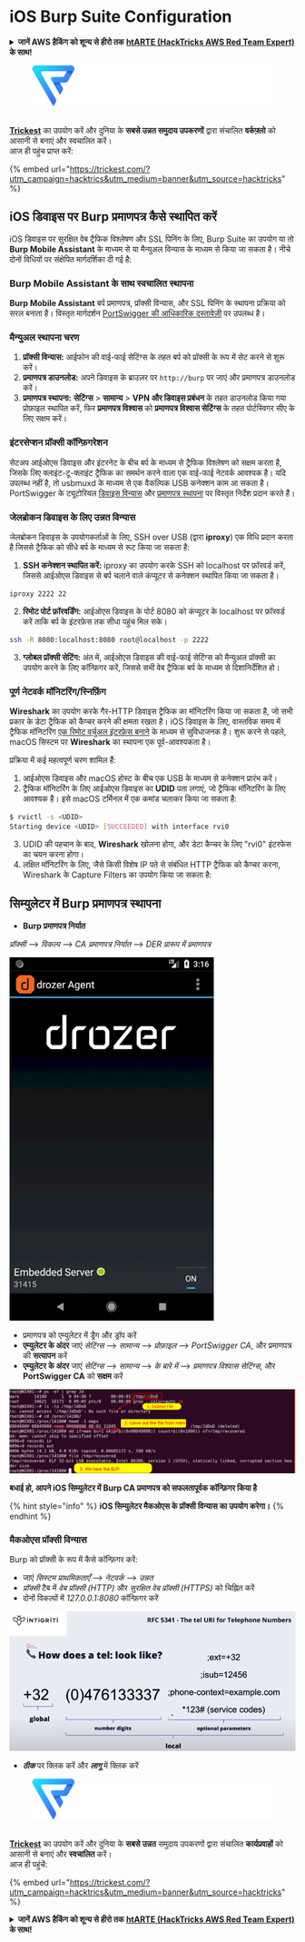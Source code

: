 # iOS Burp Suite Configuration

<details>

<summary><strong>जानें AWS हैकिंग को शून्य से हीरो तक</strong> <a href="https://training.hacktricks.xyz/courses/arte"><strong>htARTE (HackTricks AWS Red Team Expert)</strong></a><strong> के साथ!</strong></summary>

HackTricks का समर्थन करने के अन्य तरीके:

* यदि आप अपनी **कंपनी का विज्ञापन HackTricks में देखना चाहते हैं** या **HackTricks को PDF में डाउनलोड करना चाहते हैं** तो [**सब्सक्रिप्शन प्लान**](https://github.com/sponsors/carlospolop) देखें!
* [**आधिकारिक PEASS और HackTricks स्वैग**](https://peass.creator-spring.com) प्राप्त करें
* [**The PEASS Family**](https://opensea.io/collection/the-peass-family) की खोज करें, हमारा विशेष [**NFTs**](https://opensea.io/collection/the-peass-family) संग्रह।
* **शामिल हों** 💬 [**डिस्कॉर्ड समूह**](https://discord.gg/hRep4RUj7f) या [**टेलीग्राम समूह**](https://t.me/peass) और **ट्विटर** 🐦 [**@carlospolopm**](https://twitter.com/hacktricks_live)** को** **फॉलो** करें।
* **अपने हैकिंग ट्रिक्स साझा करें, HackTricks**](https://github.com/carlospolop/hacktricks) और [**HackTricks Cloud**](https://github.com/carlospolop/hacktricks-cloud) github repos को PR जमा करके।

</details>

<figure><img src="../../.gitbook/assets/image (3) (1) (1) (1) (1).png" alt=""><figcaption></figcaption></figure>

\
[**Trickest**](https://trickest.com/?utm_campaign=hacktrics&utm_medium=banner&utm_source=hacktricks) का उपयोग करें और दुनिया के **सबसे उन्नत समुदाय उपकरणों** द्वारा संचालित **वर्कफ़्लो** को आसानी से बनाएं और स्वचालित करें।\
आज ही पहुंच प्राप्त करें:

{% embed url="https://trickest.com/?utm_campaign=hacktrics&utm_medium=banner&utm_source=hacktricks" %}

## iOS डिवाइस पर Burp प्रमाणपत्र कैसे स्थापित करें

iOS डिवाइस पर सुरक्षित वेब ट्रैफिक विश्लेषण और SSL पिनिंग के लिए, Burp Suite का उपयोग या तो **Burp Mobile Assistant** के माध्यम से या मैन्युअल विन्यास के माध्यम से किया जा सकता है। नीचे दोनों विधियों पर संक्षेपित मार्गदर्शिका दी गई है:

### Burp Mobile Assistant के साथ स्वचालित स्थापना
**Burp Mobile Assistant** बर्प प्रमाणपत्र, प्रॉक्सी विन्यास, और SSL पिनिंग के स्थापना प्रक्रिया को सरल बनाता है। विस्तृत मार्गदर्शन [PortSwigger की आधिकारिक दस्तावेज़ी](https://portswigger.net/burp/documentation/desktop/tools/mobile-assistant/installing) पर उपलब्ध है।

### मैन्युअल स्थापना चरण
1. **प्रॉक्सी विन्यास:** आईफोन की वाई-फाई सेटिंग्स के तहत बर्प को प्रॉक्सी के रूप में सेट करने से शुरू करें।
2. **प्रमाणपत्र डाउनलोड:** अपने डिवाइस के ब्राउज़र पर `http://burp` पर जाएं और प्रमाणपत्र डाउनलोड करें।
3. **प्रमाणपत्र स्थापना:** **सेटिंग्स** > **सामान्य** > **VPN और डिवाइस प्रबंधन** के तहत डाउनलोड किया गया प्रोफ़ाइल स्थापित करें, फिर **प्रमाणपत्र विश्वास** को **प्रमाणपत्र विश्वास सेटिंग्स** के तहत पोर्टस्विगर सीए के लिए सक्षम करें।

### इंटरसेप्शन प्रॉक्सी कॉन्फ़िगरेशन
सेटअप आईओएस डिवाइस और इंटरनेट के बीच बर्प के माध्यम से ट्रैफिक विश्लेषण को सक्षम करता है, जिसके लिए क्लाइंट-टू-क्लाइंट ट्रैफिक का समर्थन करने वाला एक वाई-फाई नेटवर्क आवश्यक है। यदि उपलब्ध नहीं है, तो usbmuxd के माध्यम से एक वैकल्पिक USB कनेक्शन काम आ सकता है। PortSwigger के ट्यूटोरियल [डिवाइस विन्यास](https://support.portswigger.net/customer/portal/articles/1841108-configuring-an-ios-device-to-work-with-burp) और [प्रमाणपत्र स्थापना](https://support.portswigger.net/customer/portal/articles/1841109-installing-burp-s-ca-certificate-in-an-ios-device) पर विस्तृत निर्देश प्रदान करते हैं।

### जेलब्रोकन डिवाइस के लिए उन्नत विन्यास
जेलब्रोकन डिवाइस के उपयोगकर्ताओं के लिए, SSH over USB (द्वारा **iproxy**) एक विधि प्रदान करता है जिससे ट्रैफिक को सीधे बर्प के माध्यम से रूट किया जा सकता है:

1. **SSH कनेक्शन स्थापित करें:** iproxy का उपयोग करके SSH को localhost पर फ़ॉरवर्ड करें, जिससे आईओएस डिवाइस से बर्प चलाने वाले कंप्यूटर से कनेक्शन स्थापित किया जा सकता है।
```bash
iproxy 2222 22
```
2. **रिमोट पोर्ट फ़ॉरवर्डिंग:** आईओएस डिवाइस के पोर्ट 8080 को कंप्यूटर के localhost पर फ़ॉरवर्ड करें ताकि बर्प के इंटरफ़ेस तक सीधा पहुंच मिल सके।
```bash
ssh -R 8080:localhost:8080 root@localhost -p 2222
```
3. **ग्लोबल प्रॉक्सी सेटिंग:** अंत में, आईओएस डिवाइस की वाई-फाई सेटिंग्स को मैन्युअल प्रॉक्सी का उपयोग करने के लिए कॉन्फ़िगर करें, जिससे सभी वेब ट्रैफिक बर्प के माध्यम से दिशानिर्देशित हो।

### पूर्ण नेटवर्क मॉनिटरिंग/स्निफ़िंग

**Wireshark** का उपयोग करके गैर-HTTP डिवाइस ट्रैफिक का मॉनिटरिंग किया जा सकता है, जो सभी प्रकार के डेटा ट्रैफिक को कैप्चर करने की क्षमता रखता है। iOS डिवाइस के लिए, वास्तविक समय में ट्रैफिक मॉनिटरिंग [एक रिमोट वर्चुअल इंटरफ़ेस बनाने](https://stackoverflow.com/questions/9555403/capturing-mobile-phone-traffic-on-wireshark/33175819#33175819) के माध्यम से सुविधाजनक है। शुरू करने से पहले, macOS सिस्टम पर **Wireshark** का स्थापना एक पूर्व-आवश्यकता है।

प्रक्रिया में कई महत्वपूर्ण चरण शामिल हैं:

1. आईओएस डिवाइस और macOS होस्ट के बीच एक USB के माध्यम से कनेक्शन प्रारंभ करें।
2. ट्रैफिक मॉनिटरिंग के लिए आईओएस डिवाइस का **UDID** पता लगाएं, जो ट्रैफिक मॉनिटरिंग के लिए आवश्यक है। इसे macOS टर्मिनल में एक कमांड चलाकर किया जा सकता है:
```bash
$ rvictl -s <UDID>
Starting device <UDID> [SUCCEEDED] with interface rvi0
```
3. UDID की पहचान के बाद, **Wireshark** खोलना होगा, और डेटा कैप्चर के लिए "rvi0" इंटरफेस का चयन करना होगा।
4. लक्षित मॉनिटरिंग के लिए, जैसे किसी विशेष IP पते से संबंधित HTTP ट्रैफिक को कैप्चर करना, Wireshark के Capture Filters का उपयोग किया जा सकता है:

## सिम्युलेटर में Burp प्रमाणपत्र स्थापना

* **Burp प्रमाणपत्र निर्यात**

_प्रॉक्सी_ --> _विकल्प_ --> _CA प्रमाणपत्र निर्यात_ --> _DER प्रारूप में प्रमाणपत्र_

![](<../../.gitbook/assets/image (459).png>)

* प्रमाणपत्र को एम्युलेटर में ड्रैग और ड्रॉप करें
* **एम्युलेटर के अंदर** जाएं _सेटिंग्स_ --> _सामान्य_ --> _प्रोफ़ाइल_ --> _PortSwigger CA_, और प्रमाणपत्र की **सत्यापन** करें
* **एम्युलेटर के अंदर** जाएं _सेटिंग्स_ --> _सामान्य_ --> _के बारे में_ --> _प्रमाणपत्र विश्वास सेटिंग्स_, और **PortSwigger CA** को **सक्षम** करें

![](<../../.gitbook/assets/image (460).png>)

**बधाई हो, आपने iOS सिम्युलेटर में Burp CA प्रमाणपत्र को सफलतापूर्वक कॉन्फ़िगर किया है**

{% hint style="info" %}
**iOS सिम्युलेटर मैकओएस के प्रॉक्सी विन्यास का उपयोग करेगा।**
{% endhint %}

### मैकओएस प्रॉक्सी विन्यास

Burp को प्रॉक्सी के रूप में कैसे कॉन्फ़िगर करें:

* जाएं _सिस्टम प्राथमिकताएँ_ --> _नेटवर्क_ --> _उन्नत_
* _प्रॉक्सी_ टैब में _वेब प्रॉक्सी (HTTP)_ और _सुरक्षित वेब प्रॉक्सी (HTTPS)_ को चिह्नित करें
* दोनों विकल्पों में _127.0.0.1:8080_ कॉन्फ़िगर करें

![](<../../.gitbook/assets/image (461).png>)

* _**ठीक**_ पर क्लिक करें और _**लागू**_ में क्लिक करें

<figure><img src="../../.gitbook/assets/image (3) (1) (1) (1) (1).png" alt=""><figcaption></figcaption></figure>

\
[**Trickest**](https://trickest.com/?utm_campaign=hacktrics&utm_medium=banner&utm_source=hacktricks) का उपयोग करें और दुनिया के **सबसे उन्नत** समुदाय उपकरणों द्वारा संचालित **कार्यप्रवाहों** को आसानी से बनाएं और **स्वचालित** करें।\
आज ही पहुंचें:

{% embed url="https://trickest.com/?utm_campaign=hacktrics&utm_medium=banner&utm_source=hacktricks" %}

<details>

<summary><strong>जानें AWS हैकिंग को शून्य से हीरो तक</strong> <a href="https://training.hacktricks.xyz/courses/arte"><strong>htARTE (HackTricks AWS Red Team Expert)</strong></a><strong> के साथ!</strong></summary>

HackTricks का समर्थन करने के अन्य तरीके:

* यदि आप अपनी कंपनी का विज्ञापन **HackTricks** में देखना चाहते हैं या **PDF** में **HackTricks** डाउनलोड करना चाहते हैं तो [**सब्सक्रिप्शन प्लान**](https://github.com/sponsors/carlospolop) देखें!
* [**आधिकारिक PEASS & HackTricks स्वैग**](https://peass.creator-spring.com) प्राप्त करें
* हमारे विशेष [**NFTs**](https://opensea.io/collection/the-peass-family) संग्रह [**The PEASS Family**](https://opensea.io/collection/the-peass-family) खोजें
* **शामिल हों** 💬 [**डिस्कॉर्ड समूह**](https://discord.gg/hRep4RUj7f) या [**टेलीग्राम समूह**](https://t.me/peass) और **ट्विटर** 🐦 [**@carlospolopm**](https://twitter.com/hacktricks_live)** पर हमें **फॉलो** करें।**
* **अपने हैकिंग ट्रिक्स साझा करें, PRs के माध्यम से** [**HackTricks**](https://github.com/carlospolop/hacktricks) और [**HackTricks Cloud**](https://github.com/carlospolop/hacktricks-cloud) github रेपो में सबमिट करके।

</details>
